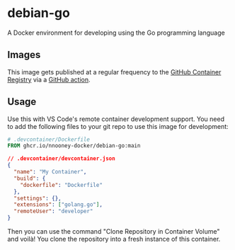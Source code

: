 # debian-go

A Docker environment for developing using the Go programming language

## Images

This image gets published at a regular frequency to the
[GitHub Container Registry](https://github.com/nnooney-docker/debian-go/pkgs/container/debian-go)
via a [GitHub action](.github/workflows/main.yml).

## Usage

Use this with VS Code's remote container development support. You need to add
the following files to your git repo to use this image for development:

```Dockerfile
# .devcontainer/Dockerfile
FROM ghcr.io/nnooney-docker/debian-go:main
```

```json
// .devcontainer/devcontainer.json
{
  "name": "My Container",
  "build": {
    "dockerfile": "Dockerfile"
  },
  "settings": {},
  "extensions": ["golang.go"],
  "remoteUser": "developer"
}
```

Then you can use the command "Clone Repository in Container Volume" and voilà!
You clone the repository into a fresh instance of this container.
